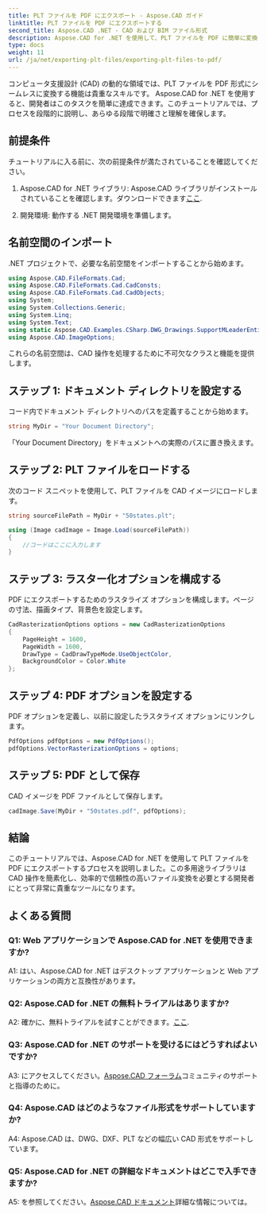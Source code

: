 ```yaml
---
title: PLT ファイルを PDF にエクスポート - Aspose.CAD ガイド
linktitle: PLT ファイルを PDF にエクスポートする
second_title: Aspose.CAD .NET - CAD および BIM ファイル形式
description: Aspose.CAD for .NET を使用して、PLT ファイルを PDF に簡単に変換します。シームレスな統合と信頼性の高い結果を得るには、ステップバイステップのガイドに従ってください。
type: docs
weight: 11
url: /ja/net/exporting-plt-files/exporting-plt-files-to-pdf/
---
```

コンピュータ支援設計 (CAD) の動的な領域では、PLT ファイルを PDF 形式にシームレスに変換する機能は貴重なスキルです。 Aspose.CAD for .NET を使用すると、開発者はこのタスクを簡単に達成できます。このチュートリアルでは、プロセスを段階的に説明し、あらゆる段階で明確さと理解を確保します。

## 前提条件

チュートリアルに入る前に、次の前提条件が満たされていることを確認してください。

1.  Aspose.CAD for .NET ライブラリ: Aspose.CAD ライブラリがインストールされていることを確認します。ダウンロードできます[ここ](https://releases.aspose.com/cad/net/).

2. 開発環境: 動作する .NET 開発環境を準備します。

## 名前空間のインポート

.NET プロジェクトで、必要な名前空間をインポートすることから始めます。

```csharp
using Aspose.CAD.FileFormats.Cad;
using Aspose.CAD.FileFormats.Cad.CadConsts;
using Aspose.CAD.FileFormats.Cad.CadObjects;
using System;
using System.Collections.Generic;
using System.Linq;
using System.Text;
using static Aspose.CAD.Examples.CSharp.DWG_Drawings.SupportMLeaderEntityForDWGFormat;
using Aspose.CAD.ImageOptions;
```

これらの名前空間は、CAD 操作を処理するために不可欠なクラスと機能を提供します。

## ステップ 1: ドキュメント ディレクトリを設定する

コード内でドキュメント ディレクトリへのパスを定義することから始めます。

```csharp
string MyDir = "Your Document Directory";
```

「Your Document Directory」をドキュメントへの実際のパスに置き換えます。

## ステップ 2: PLT ファイルをロードする

次のコード スニペットを使用して、PLT ファイルを CAD イメージにロードします。

```csharp
string sourceFilePath = MyDir + "50states.plt";

using (Image cadImage = Image.Load(sourceFilePath))
{
    //コードはここに入力します
}
```

## ステップ 3: ラスター化オプションを構成する

PDF にエクスポートするためのラスタライズ オプションを構成します。ページの寸法、描画タイプ、背景色を設定します。

```csharp
CadRasterizationOptions options = new CadRasterizationOptions
{
    PageHeight = 1600,
    PageWidth = 1600,
    DrawType = CadDrawTypeMode.UseObjectColor,
    BackgroundColor = Color.White
};
```

## ステップ 4: PDF オプションを設定する

PDF オプションを定義し、以前に設定したラスタライズ オプションにリンクします。

```csharp
PdfOptions pdfOptions = new PdfOptions();
pdfOptions.VectorRasterizationOptions = options;
```

## ステップ 5: PDF として保存

CAD イメージを PDF ファイルとして保存します。

```csharp
cadImage.Save(MyDir + "50states.pdf", pdfOptions);
```

## 結論

このチュートリアルでは、Aspose.CAD for .NET を使用して PLT ファイルを PDF にエクスポートするプロセスを説明しました。この多用途ライブラリは CAD 操作を簡素化し、効率的で信頼性の高いファイル変換を必要とする開発者にとって非常に貴重なツールになります。

## よくある質問

### Q1: Web アプリケーションで Aspose.CAD for .NET を使用できますか?

A1: はい、Aspose.CAD for .NET はデスクトップ アプリケーションと Web アプリケーションの両方と互換性があります。

### Q2: Aspose.CAD for .NET の無料トライアルはありますか?

 A2: 確かに、無料トライアルを試すことができます。[ここ](https://releases.aspose.com/).

### Q3: Aspose.CAD for .NET のサポートを受けるにはどうすればよいですか?

 A3: にアクセスしてください。[Aspose.CAD フォーラム](https://forum.aspose.com/c/cad/19)コミュニティのサポートと指導のために。

### Q4: Aspose.CAD はどのようなファイル形式をサポートしていますか?

A4: Aspose.CAD は、DWG、DXF、PLT などの幅広い CAD 形式をサポートしています。

### Q5: Aspose.CAD for .NET の詳細なドキュメントはどこで入手できますか?

 A5: を参照してください。[Aspose.CAD ドキュメント](https://reference.aspose.com/cad/net/)詳細な情報については。